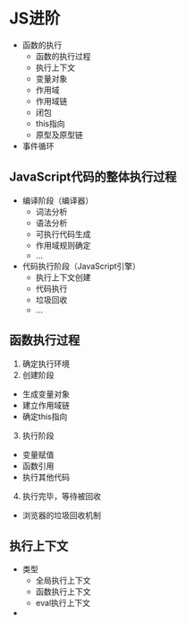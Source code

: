 # JS进阶

- 函数的执行
  - 函数的执行过程
  - 执行上下文
  - 变量对象
  - 作用域
  - 作用域链
  - 闭包
  - this指向
  - 原型及原型链
- 事件循环

## JavaScript代码的整体执行过程
- 编译阶段（编译器）
  - 词法分析
  - 语法分析
  - 可执行代码生成
  - 作用域规则确定
  - ...
- 代码执行阶段（JavaScript引擎）
  - 执行上下文创建
  - 代码执行
  - 垃圾回收
  - ...

## 函数执行过程
1. 确定执行环境
2. 创建阶段
  - 生成变量对象
  - 建立作用域链
  - 确定this指向
3. 执行阶段
  - 变量赋值
  - 函数引用
  - 执行其他代码
4. 执行完毕，等待被回收
  - 浏览器的垃圾回收机制

## 执行上下文
- 类型
  - 全局执行上下文
  - 函数执行上下文
  - eval执行上下文
- 